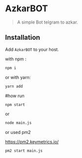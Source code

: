 # AzkarBOT

> A simple Bot telgram to azkar.

## Installation

Add `AzkarBOT` to your host.

with npm :
```bash
npm i
```
or with yarn:
```bash
yarn add
```

#how run

```bash
npm start
```

or 

```bash
node main.js
```

or used pm2 

https://pm2.keymetrics.io/

```bash
pm2 start main.js
```

